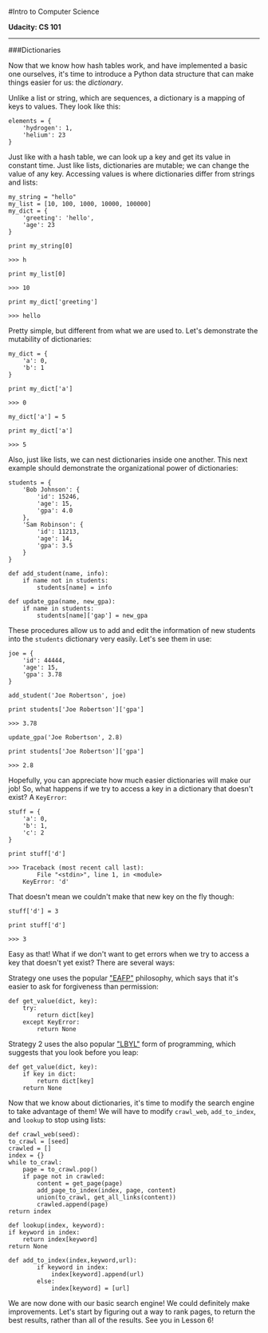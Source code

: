 #Intro to Computer Science

**Udacity: CS 101**

---

###Dictionaries

Now that we know how hash tables work, and have implemented a basic one ourselves, it's time to introduce a Python data structure that can make things easier for us: the *dictionary*.

Unlike a list or string, which are sequences, a dictionary is a mapping of keys to values. They look like this:

	elements = {
		'hydrogen': 1,
		'helium': 23
	}
	
Just like with a hash table, we can look up a key and get its value in constant time. Just like lists, dictionaries are mutable; we can change the value of any key. Accessing values is where dictionaries differ from strings and lists:

	my_string = "hello"
	my_list = [10, 100, 1000, 10000, 100000]
	my_dict = {
		'greeting': 'hello',
		'age': 23
	}
	
	print my_string[0]
	
	>>> h
	
	print my_list[0]
	
	>>> 10
	
	print my_dict['greeting']
	
	>>> hello
	
Pretty simple, but different from what we are used to. Let's demonstrate the mutability of dictionaries:

	my_dict = {
		'a': 0,
		'b': 1
	}
	
	print my_dict['a']
	
	>>> 0
	
	my_dict['a'] = 5
	
	print my_dict['a']
	
	>>> 5
	
Also, just like lists, we can nest dictionaries inside one another. This next example should demonstrate the organizational power of dictionaries:

	students = {
		'Bob Johnson': {
			'id': 15246,
			'age': 15,
			'gpa': 4.0
		},
		'Sam Robinson': {
			'id': 11213,
			'age': 14,
			'gpa': 3.5
		}	
	}
	
	def add_student(name, info):
		if name not in students:
			students[name] = info
	
	def update_gpa(name, new_gpa):
		if name in students:
			students[name]['gap'] = new_gpa
			

These procedures allow us to add and edit the information of new students into the `students` dictionary very easily. Let's see them in use:

	joe = {
		'id': 44444,
		'age': 15,
		'gpa': 3.78
	}
	
	add_student('Joe Robertson', joe)
	
	print students['Joe Robertson']['gpa']
	
	>>> 3.78
	
	update_gpa('Joe Robertson', 2.8)
	
	print students['Joe Robertson']['gpa']
	
	>>> 2.8

	
Hopefully, you can appreciate how much easier dictionaries will make our job! So, what happens if we try to access a key in a dictionary that doesn't exist? A `KeyError`:

	stuff = {
		'a': 0,
		'b': 1,
		'c': 2
	}
	
	print stuff['d']
	
	>>> Traceback (most recent call last):
			File "<stdin>", line 1, in <module>
		KeyError: 'd'
	
That doesn't mean we couldn't make that new key on the fly though:

	stuff['d'] = 3
	
	print stuff['d']
	
	>>> 3
	
Easy as that! What if we don't want to get errors when we try to access a key that doesn't yet exist? There are several ways:

Strategy one uses the popular ["EAFP"](https://docs.python.org/2/glossary.html#term-eafp) philosophy, which says that it's easier to ask for forgiveness than permission:

	def get_value(dict, key):
		try:
			return dict[key]
		except KeyError:
			return None
			
Strategy 2 uses the also popular ["LBYL"](http://python.net/~goodger/projects/pycon/2007/idiomatic/handout.html#eafp-vs-lbyl) form of programming, which suggests that you look before you leap:

	def get_value(dict, key):
		if key in dict:
			return dict[key]
		return None
		
Now that we know about dictionaries, it's time to modify the search engine to take advantage of them! We will have to modify `crawl_web`, `add_to_index`, and `lookup` to stop using lists:

	def crawl_web(seed):
    to_crawl = [seed]
    crawled = []
    index = {}
    while to_crawl:
        page = to_crawl.pop()
        if page not in crawled:
            content = get_page(page)
            add_page_to_index(index, page, content)
            union(to_crawl, get_all_links(content))
            crawled.append(page)
    return index
    
    def lookup(index, keyword):
    if keyword in index:
        return index[keyword]
    return None

	def add_to_index(index,keyword,url):
    		if keyword in index:
        		index[keyword].append(url)
    		else:
        		index[keyword] = [url]

We are now done with our basic search engine! We could definitely make improvements. Let's start by figuring out a way to rank pages, to return the best results, rather than all of the results. See you in Lesson 6!